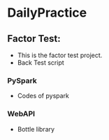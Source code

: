 # DailyPractice



## Factor Test:



* This is the factor test project.
* Back Test script



### PySpark

* Codes of pyspark



### WebAPI

* Bottle library




